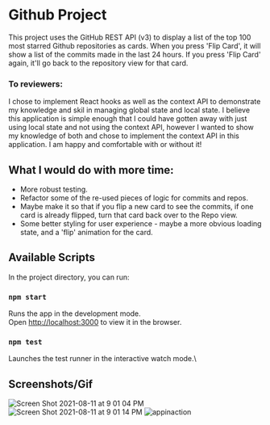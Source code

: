 # Github Project

This project uses the GitHub REST API (v3) to display a list of the top 100 most starred Github repositories as cards. When you press 'Flip Card', it will show a list of the commits made in the last 24 hours. If you press 'Flip Card' again, it'll go back to the repository view for that card.

### **To reviewers**:

I chose to implement React hooks as well as the context API to demonstrate my knowledge and skil in managing global state and local state. I believe this application is simple enough that I could have gotten away with just using local state and not using the context API, however I wanted to show my knowledge of both and chose to implement the context API in this application. I am happy and comfortable with or without it!

## What I would do with more time:

- More robust testing.
- Refactor some of the re-used pieces of logic for commits and repos.
- Maybe make it so that if you flip a new card to see the commits, if one card is already flipped, turn that card back over to the Repo view.
- Some better styling for user experience - maybe a more obvious loading state, and a 'flip' animation for the card.

## Available Scripts

In the project directory, you can run:

### `npm start`

Runs the app in the development mode.\
Open [http://localhost:3000](http://localhost:3000) to view it in the browser.

### `npm test`

Launches the test runner in the interactive watch mode.\

## Screenshots/Gif

![Screen Shot 2021-08-11 at 9 01 04 PM](https://user-images.githubusercontent.com/22547367/129127173-d466f6e1-4372-4d57-8248-82ad25676690.png)
![Screen Shot 2021-08-11 at 9 01 14 PM](https://user-images.githubusercontent.com/22547367/129127179-10accc3d-8d60-45fd-ad24-1cf9c6d17861.png)
![appinaction](https://user-images.githubusercontent.com/22547367/129127181-28c33bed-9315-46b0-a5ab-45fc857d6f20.gif)
